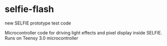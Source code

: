 # selfie-flash
new SELFIE prototype test code

Microcontroller code for driving light effects and pixel display inside SELFIE. Runs on Teensy 3.0 microcontroller
